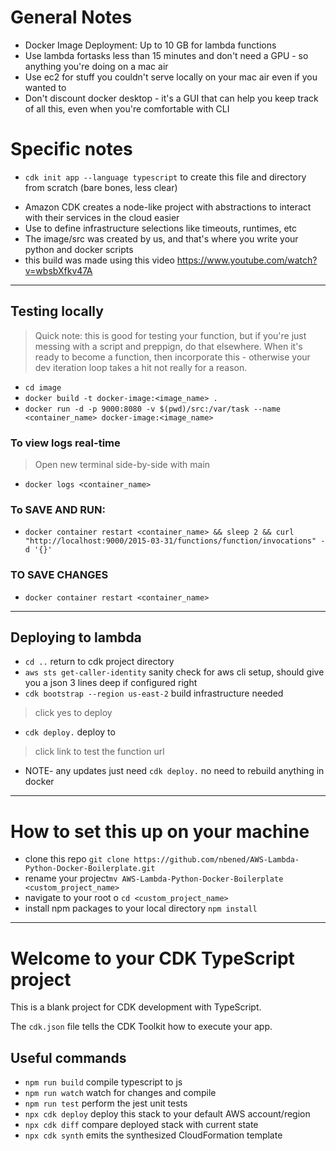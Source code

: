 
# General Notes
- Docker Image Deployment: Up to 10 GB for lambda functions
- Use lambda fortasks less than 15 minutes and don't need a GPU - so anything you're doing on a mac air
- Use ec2 for stuff you couldn't serve locally on your mac air even if you wanted to
- Don't discount docker desktop - it's a GUI that can help you keep track of all this, even when you're comfortable with CLI

# Specific notes
* `cdk init app --language typescript` to create this file and directory from scratch (bare bones, less clear)
- Amazon CDK creates a node-like project with abstractions to interact with their services in the cloud easier
- Use <lib> to define infrastructure selections like timeouts, runtimes, etc
- The image/src was created by us, and that's where you write your python and docker scripts
- this build was made using this video <https://www.youtube.com/watch?v=wbsbXfkv47A>

---
## Testing locally
> Quick note: this is good for testing your function, but if you're just messing with a script and preppign, do that elsewhere. When it's ready to become a function, then incorporate this - otherwise your dev iteration loop takes a hit not really for a reason. 
* `cd image` 
* `docker build -t docker-image:<image_name> .` 
* `docker run -d -p 9000:8080 -v $(pwd)/src:/var/task --name <container_name> docker-image:<image_name>`  
### To view logs real-time
> Open new terminal side-by-side with main
* `docker logs <container_name>` 
### To SAVE AND RUN:
* `docker container restart <container_name> && sleep 2 && curl "http://localhost:9000/2015-03-31/functions/function/invocations" -d '{}'` 
### TO SAVE CHANGES
* `docker container restart <container_name>` 
---

## Deploying to lambda
* `cd ..`   return to cdk project directory
* `aws sts get-caller-identity`   sanity check for aws cli setup, should give you a json 3 lines deep if configured right
* `cdk bootstrap --region us-east-2`   build infrastructure needed
> click yes to deploy
* `cdk deploy.`   deploy to 
> click link to test the function url
* NOTE- any updates just need `cdk deploy.` no need to rebuild anything in docker











---

# How to set this up on your machine 
* clone this repo `git clone https://github.com/nbened/AWS-Lambda-Python-Docker-Boilerplate.git` 
* rename your project`mv AWS-Lambda-Python-Docker-Boilerplate <custom_project_name> ` 
* navigate to your root o `cd <custom_project_name>` 
* install npm packages to your local directory `npm install` 

--- 

# Welcome to your CDK TypeScript project

This is a blank project for CDK development with TypeScript.

The `cdk.json` file tells the CDK Toolkit how to execute your app.

## Useful commands

* `npm run build`   compile typescript to js
* `npm run watch`   watch for changes and compile
* `npm run test`    perform the jest unit tests
* `npx cdk deploy`  deploy this stack to your default AWS account/region
* `npx cdk diff`    compare deployed stack with current state
* `npx cdk synth`   emits the synthesized CloudFormation template


